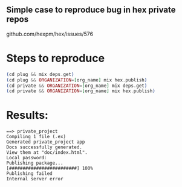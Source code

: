 ## Simple case to reproduce bug in hex private repos
github.com/hexpm/hex/issues/576

# Steps to reproduce

```elixir
(cd plug && mix deps.get)
(cd plug && ORGANIZATION=[org_name] mix hex.publish)
(cd private && ORGANIZATION=[org_name] mix deps.get)
(cd private && ORGANIZATION=[org_name] mix hex.publish)
```

# Results:

```
==> private_project
Compiling 1 file (.ex)
Generated private_project app
Docs successfully generated.
View them at "doc/index.html".
Local password:
Publishing package...
[#########################] 100%
Publishing failed
Internal server error
```
